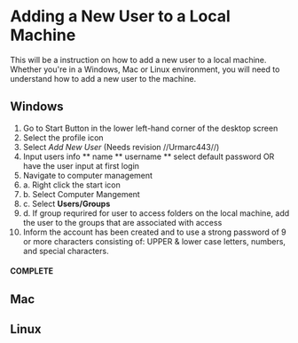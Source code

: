 # Adding a New User to a Local Machine

<p> This will be a instruction on how to add a new user to a local machine. Whether you're in a Windows, Mac or Linux environment, you will need to understand how to add a new user to the machine. </p>

## Windows
1. Go to Start Button in the lower left-hand corner of the desktop screen
2. Select the profile icon
3. Select *Add New User* (Needs revision //Urmarc443//)
4. Input users info
** name
** username
** select default password OR have the user input at first login
5. Navigate to computer management
  5. a. Right click the start icon 
  5. b. Select Computer Mangement
  5. c. Select __Users/Groups__
  5. d. If group requrired for user to access folders on the local machine, add the user to the groups that are associated with access
6. Inform the account has been created and to use a strong password of 9 or more characters consisting of: UPPER & lower case letters, numbers, and special characters.
#### COMPLETE

## Mac

## Linux
